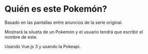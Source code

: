 # Quién es este Pokemón?

Basado en las pantallas entre anuncios de la serie original.

Mostrará la silueta de un Pokemón y el usuario tendrá que escribir el nombre de este.

Usando Vue.js 3 y usando la Pokeapi.
